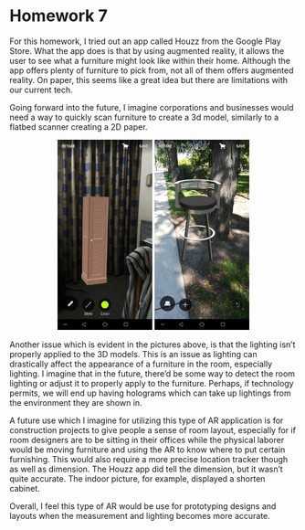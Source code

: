 # Homework 7
For this homework, I tried out an app called Houzz from the Google Play Store. What the app does is that by using augmented reality, it allows the user to see what a furniture might look like within their home. Although the app offers plenty of furniture to pick from, not all of them offers augmented reality. On paper, this seems like a great idea but there are limitations with our current tech.

Going forward into the future, I imagine corporations and businesses would need a way to quickly scan furniture to create a 3d model, similarly to a flatbed scanner creating a 2D paper.

<p float="left" align="center">
  <img src="https://raw.githubusercontent.com/Jtrinh3/CS428-Assignment-Page/master/Homeworks/Homework%20Week%207/HouzzInside%5B1%5D.jpg" width="33%">
  <img src="https://raw.githubusercontent.com/Jtrinh3/CS428-Assignment-Page/master/Homeworks/Homework%20Week%207/HouzzOutside%5B1%5D.jpg" width="33%">
</p>

Another issue which is evident in the pictures above, is that the lighting isn’t properly applied to the 3D models. This is an issue as lighting can drastically affect the appearance of a furniture in the room, especially lighting. I imagine that in the future, there’d be some way to detect the room lighting or adjust it to properly apply to the furniture. Perhaps, if technology permits, we will end up having holograms which can take up lightings from the environment they are shown in.

A future use which I imagine for utilizing this type of AR application is for construction projects to give people a sense of room layout, especially for if room designers are to be sitting in their offices while the physical laborer would be moving furniture and using the AR to know where to put certain furnishing. This would also require a more precise location tracker though as well as dimension. The Houzz app did tell the dimension, but it wasn’t quite accurate. The indoor picture, for example, displayed a shorten cabinet.

Overall, I feel this type of AR would be use for prototyping designs and layouts when the measurement and lighting becomes more accurate.
